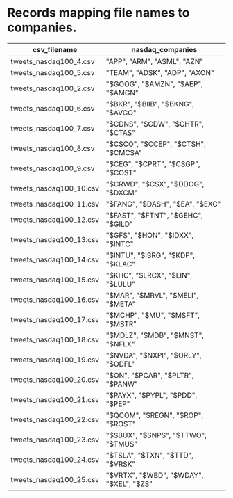 # Records mapping file names to companies.


| csv_filename   | nasdaq_companies   |
|------------|------------|
| tweets_nasdaq100_4.csv   | "APP", "ARM", "ASML", "AZN"    |
| tweets_nasdaq100_5.csv   | "TEAM", "ADSK", "ADP", "AXON"    |
| tweets_nasdaq100_2.csv   | "$GOOG", "$AMZN", "$AEP", "$AMGN"    |
| tweets_nasdaq100_6.csv   | "$BKR", "$BIIB", "$BKNG", "$AVGO"    |
| tweets_nasdaq100_7.csv   | "$CDNS", "$CDW", "$CHTR", "$CTAS"    |
| tweets_nasdaq100_8.csv   | "$CSCO", "$CCEP", "$CTSH", "$CMCSA"    |
| tweets_nasdaq100_9.csv   | "$CEG", "$CPRT", "$CSGP", "$COST"   |
| tweets_nasdaq100_10.csv   | "$CRWD", "$CSX", "$DDOG", "$DXCM"   |
| tweets_nasdaq100_11.csv   | "$FANG", "$DASH", "$EA", "$EXC"   |
| tweets_nasdaq100_12.csv   | "$FAST", "$FTNT", "$GEHC", "$GILD"   |
| tweets_nasdaq100_13.csv   | "$GFS", "$HON", "$IDXX", "$INTC"   |
| tweets_nasdaq100_14.csv   | "$INTU", "$ISRG", "$KDP", "$KLAC"   |
| tweets_nasdaq100_15.csv   | "$KHC", "$LRCX", "$LIN", "$LULU"   |
| tweets_nasdaq100_16.csv   | "$MAR", "$MRVL", "$MELI", "$META"    |
| tweets_nasdaq100_17.csv   | "$MCHP", "$MU", "$MSFT", "$MSTR"    |
| tweets_nasdaq100_18.csv   | "$MDLZ", "$MDB", "$MNST", "$NFLX"    |
| tweets_nasdaq100_19.csv   | "$NVDA", "$NXPI", "$ORLY", "$ODFL"    |
| tweets_nasdaq100_20.csv   | "$ON", "$PCAR", "$PLTR", "$PANW"    |
| tweets_nasdaq100_21.csv   | "$PAYX", "$PYPL", "$PDD", "$PEP"    |
| tweets_nasdaq100_22.csv   | "$QCOM", "$REGN", "$ROP", "$ROST"    |
| tweets_nasdaq100_23.csv   | "$SBUX", "$SNPS", "$TTWO", "$TMUS"   |
| tweets_nasdaq100_24.csv   | "$TSLA", "$TXN", "$TTD", "$VRSK"    |
| tweets_nasdaq100_25.csv   | "$VRTX", "$WBD", "$WDAY", "$XEL", "$ZS"    |
